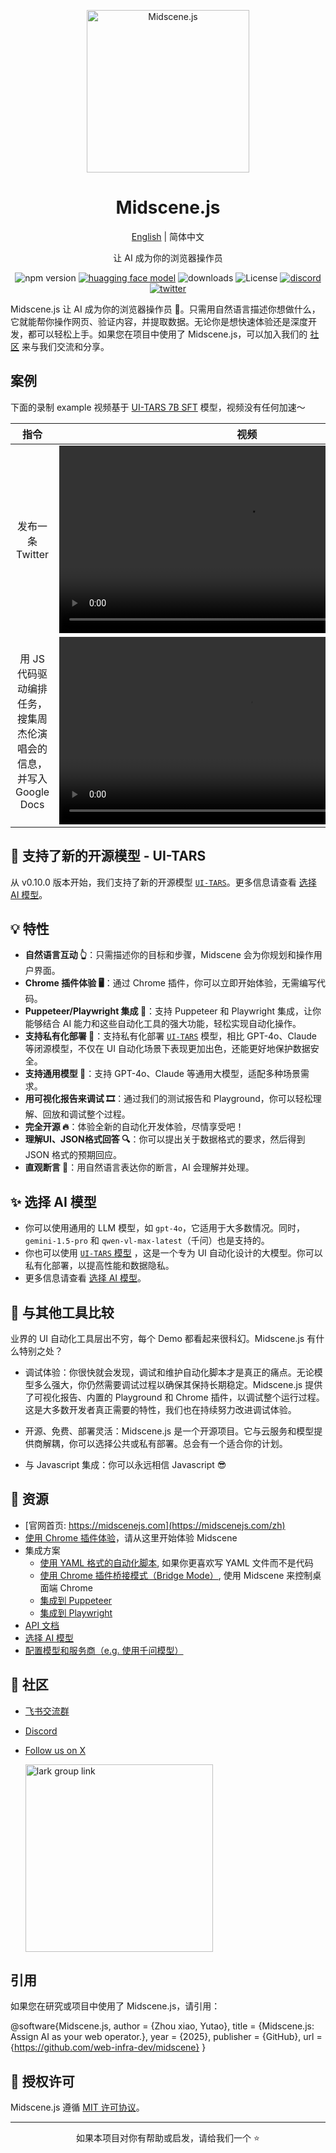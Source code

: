 <p align="center">
  <img alt="Midscene.js"  width="260" src="https://github.com/user-attachments/assets/f60de3c1-dd6f-4213-97a1-85bf7c6e79e4">
</p>

<h1 align="center">Midscene.js</h1>
<div align="center">

[English](./README.md) | 简体中文

</div>

<p align="center">
  让 AI 成为你的浏览器操作员
</p>

<p align="center">
  <img src="https://img.shields.io/npm/v/@midscene/web?style=flat-square&color=00a8f0" alt="npm version" />
  <a href="https://huggingface.co/bytedance-research/UI-TARS-7B-SFT"><img src="https://img.shields.io/badge/%F0%9F%A4%97-UI%20TARS%20Models-yellow" alt="huagging face model" /></a>
  <img src="https://img.shields.io/npm/dm/@midscene/web.svg?style=flat-square&color=00a8f0" alt="downloads" />
  <img src="https://img.shields.io/badge/License-MIT-blue.svg?style=flat-square&color=00a8f0" alt="License" />
  <a href="https://discord.gg/AFHJBdnn"><img src="https://img.shields.io/discord/1328277792730779648?color=7289DA&label=Discord&logo=discord&logoColor=white" alt="discord" /></a>
  <a href="https://x.com/midscene_ai"><img src="https://img.shields.io/twitter/follow/midscene_ai" alt="twitter" /></a>
</p>

Midscene.js 让 AI 成为你的浏览器操作员 🤖。只需用自然语言描述你想做什么，它就能帮你操作网页、验证内容，并提取数据。无论你是想快速体验还是深度开发，都可以轻松上手。如果您在项目中使用了 Midscene.js，可以加入我们的 [社区](https://github.com/web-infra-dev/midscene?tab=readme-ov-file#-community) 来与我们交流和分享。

## 案例

下面的录制 example 视频基于 [UI-TARS 7B SFT](https://huggingface.co/bytedance-research/UI-TARS-7B-SFT) 模型，视频没有任何加速～

| 指令  | 视频 |
| :---:  | :---: |
| 发布一条 Twitter      |    <video src="https://github.com/user-attachments/assets/bb3d695a-fbff-4af1-b6cc-5e967c07ccee" height="300" />    |
| 用 JS 代码驱动编排任务，搜集周杰伦演唱会的信息，并写入 Google Docs   | <video src="https://github.com/user-attachments/assets/75474138-f51f-4c54-b3cf-46d61d059999" height="300" />        |



## 📢 支持了新的开源模型 - UI-TARS

从 v0.10.0 版本开始，我们支持了新的开源模型 [`UI-TARS`](https://github.com/bytedance/ui-tars)。更多信息请查看 [选择 AI 模型](https://midscenejs.com/zh/choose-a-model)。

## 💡 特性

- **自然语言互动 👆**：只需描述你的目标和步骤，Midscene 会为你规划和操作用户界面。
- **Chrome 插件体验 🖥️**：通过 Chrome 插件，你可以立即开始体验，无需编写代码。
- **Puppeteer/Playwright 集成 🔧**：支持 Puppeteer 和 Playwright 集成，让你能够结合 AI 能力和这些自动化工具的强大功能，轻松实现自动化操作。
- **支持私有化部署 🤖**：支持私有化部署 [`UI-TARS`](https://github.com/bytedance/ui-tars) 模型，相比 GPT-4o、Claude 等闭源模型，不仅在 UI 自动化场景下表现更加出色，还能更好地保护数据安全。
- **支持通用模型 🌟**：支持 GPT-4o、Claude 等通用大模型，适配多种场景需求。
- **用可视化报告来调试 🎞️**：通过我们的测试报告和 Playground，你可以轻松理解、回放和调试整个过程。
- **完全开源 🔥**：体验全新的自动化开发体验，尽情享受吧！
- **理解UI、JSON格式回答 🔍**：你可以提出关于数据格式的要求，然后得到 JSON 格式的预期回应。
- **直观断言 🤔**：用自然语言表达你的断言，AI 会理解并处理。

## ✨ 选择 AI 模型 

- 你可以使用通用的 LLM 模型，如 `gpt-4o`，它适用于大多数情况。同时，`gemini-1.5-pro` 和 `qwen-vl-max-latest`（千问）也是支持的。
- 你也可以使用 [`UI-TARS` 模型](https://github.com/bytedance/ui-tars) ，这是一个专为 UI 自动化设计的大模型。你可以私有化部署，以提高性能和数据隐私。
- 更多信息请查看 [选择 AI 模型](https://midscenejs.com/zh/choose-a-model)。

## 👀 与其他工具比较

业界的 UI 自动化工具层出不穷，每个 Demo 都看起来很科幻。Midscene.js 有什么特别之处？

* 调试体验：你很快就会发现，调试和维护自动化脚本才是真正的痛点。无论模型多么强大，你仍然需要调试过程以确保其保持长期稳定。Midscene.js 提供了可视化报告、内置的 Playground 和 Chrome 插件，以调试整个运行过程。这是大多数开发者真正需要的特性，我们也在持续努力改进调试体验。

* 开源、免费、部署灵活：Midscene.js 是一个开源项目。它与云服务和模型提供商解耦，你可以选择公共或私有部署。总会有一个适合你的计划。

* 与 Javascript 集成：你可以永远相信 Javascript 😎

## 📄 资源

* [官网首页: https://midscenejs.com](https://midscenejs.com/zh)
* [使用 Chrome 插件体验](https://midscenejs.com/zh/quick-experience.html)，请从这里开始体验 Midscene 
* 集成方案
  * [使用 YAML 格式的自动化脚本](https://midscenejs.com/zh/automate-with-scripts-in-yaml.html), 如果你更喜欢写 YAML 文件而不是代码
  * [使用 Chrome 插件桥接模式（Bridge Mode）](https://midscenejs.com/zh/bridge-mode-by-chrome-extension.html), 使用 Midscene 来控制桌面端 Chrome 
  * [集成到 Puppeteer](https://midscenejs.com/zh/integrate-with-puppeteer.html)
  * [集成到 Playwright](https://midscenejs.com/zh/integrate-with-playwright.html)
* [API 文档](https://midscenejs.com/zh/api.html)
* [选择 AI 模型](https://midscenejs.com/zh/choose-a-model.html)
* [配置模型和服务商（e.g. 使用千问模型）](https://midscenejs.com/zh/model-provider.html)

## 🤝 社区

* [飞书交流群](https://applink.larkoffice.com/client/chat/chatter/add_by_link?link_token=291q2b25-e913-411a-8c51-191e59aab14d)
* [Discord](https://discord.gg/XEYR3tmZ)
* [Follow us on X](https://x.com/midscene_ai)

  <img src="https://github.com/user-attachments/assets/211b05c9-3ccd-4f52-b798-f3a7f51330ed" alt="lark group link" width="300" />

## 引用

如果您在研究或项目中使用了 Midscene.js，请引用：

@software{Midscene.js,
  author = {Zhou xiao, Yutao},
  title = {Midscene.js: Assign AI as your web operator.},
  year = {2025},
  publisher = {GitHub},
  url = {https://github.com/web-infra-dev/midscene}
}

## 📝 授权许可

Midscene.js 遵循 [MIT 许可协议](https://github.com/web-infra-dev/midscene/blob/main/LICENSE)。


---

<div align="center">
  如果本项目对你有帮助或启发，请给我们一个 ⭐️
</div>
